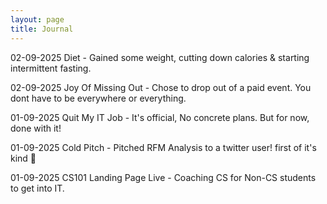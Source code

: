 ```yaml
---
layout: page
title: Journal
---
```


02-09-2025
Diet - Gained some weight, cutting down calories & starting intermittent fasting.

02-09-2025
Joy Of Missing Out - Chose to drop out of a paid event. You dont have to be everywhere or everything.

01-09-2025
Quit My IT Job - It's official, No concrete plans. But for now, done with it!

01-09-2025
Cold Pitch - Pitched RFM Analysis to a twitter user! first of it's kind :crossed_fingers:

01-09-2025
CS101 Landing Page Live - Coaching CS for Non-CS students to get into IT.